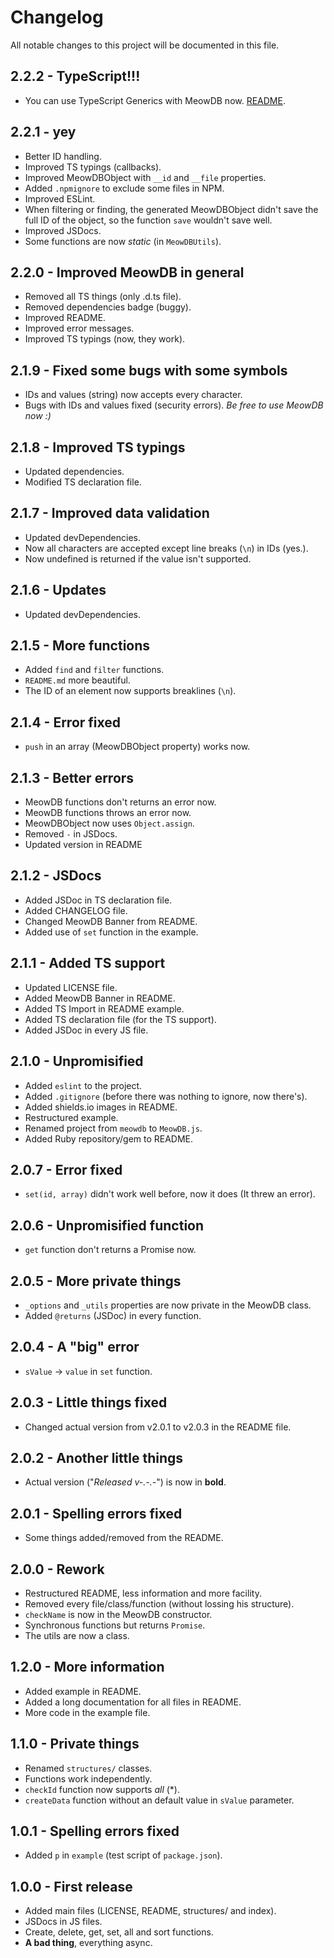 # Changelog
All notable changes to this project will be documented in this file.

## 2.2.2 - TypeScript!!!
- You can use TypeScript Generics with MeowDB now. [README](https://github.com/Drylozu/MeowDB.js/blob/master/README.md).

## 2.2.1 - yey
- Better ID handling.
- Improved TS typings (callbacks).
- Improved MeowDBObject with `__id` and `__file` properties.
- Added `.npmignore` to exclude some files in NPM.
- Improved ESLint.
- When filtering or finding, the generated MeowDBObject didn't save the full ID of the object, so the function `save` wouldn't save well.
- Improved JSDocs.
- Some functions are now *static* (in `MeowDBUtils`).

## 2.2.0 - Improved MeowDB in general
- Removed all TS things (only .d.ts file).
- Removed dependencies badge (buggy).
- Improved README.
- Improved error messages.
- Improved TS typings (now, they work).

## 2.1.9 - Fixed some bugs with some symbols
- IDs and values (string) now accepts every character.
- Bugs with IDs and values fixed (security errors).
_Be free to use MeowDB now :)_

## 2.1.8 - Improved TS typings
- Updated dependencies. 
- Modified TS declaration file.

## 2.1.7 - Improved data validation
- Updated devDependencies.
- Now all characters are accepted except line breaks (`\n`) in IDs (yes.).
- Now undefined is returned if the value isn't supported.

## 2.1.6 - Updates
- Updated devDependencies.

## 2.1.5 - More functions
- Added `find` and `filter` functions.
- `README.md` more beautiful.
- The ID of an element now supports breaklines (`\n`).

## 2.1.4 - Error fixed
- `push` in an array (MeowDBObject property) works now.

## 2.1.3 - Better errors
- MeowDB functions don't returns an error now.
- MeowDB functions throws an error now.
- MeowDBObject now uses `Object.assign`.
- Removed `-` in JSDocs.
- Updated version in README

## 2.1.2 - JSDocs
- Added JSDoc in TS declaration file.
- Added CHANGELOG file.
- Changed MeowDB Banner from README.
- Added use of `set` function in the example.

## 2.1.1 - Added TS support
- Updated LICENSE file.
- Added MeowDB Banner in README.
- Added TS Import in README example.
- Added TS declaration file (for the TS support).
- Added JSDoc in every JS file.

## 2.1.0 - Unpromisified
- Added `eslint` to the project.
- Added `.gitignore` (before there was nothing to ignore, now there's).
- Added shields.io images in README.
- Restructured example.
- Renamed project from `meowdb` to `MeowDB.js`.
- Added Ruby repository/gem to README.

## 2.0.7 - Error fixed
- `set(id, array)` didn't work well before, now it does (It threw an error).

## 2.0.6 - Unpromisified function
- `get` function don't returns a Promise now.

## 2.0.5 - More private things
- `_options` and `_utils` properties are now private in the MeowDB class.
- Added `@returns` (JSDoc) in every function.

## 2.0.4 - A "big" error
- `sValue` -> `value` in `set` function.

## 2.0.3 - Little things fixed
- Changed actual version from v2.0.1 to v2.0.3 in the README file.

## 2.0.2 - Another little things
- Actual version ("*Released v-.-.-*") is now in **bold**.

## 2.0.1 - Spelling errors fixed
- Some things added/removed from the README.

## 2.0.0 - Rework
- Restructured README, less information and more facility.
- Removed every file/class/function (without lossing his structure).
- `checkName` is now in the MeowDB constructor.
- Synchronous functions but returns `Promise`.
- The utils are now a class.

## 1.2.0 - More information
- Added example in README.
- Added a long documentation for all files in README.
- More code in the example file.

## 1.1.0 - Private things
- Renamed `structures/` classes.
- Functions work independently.
- `checkId` function now supports *all* (*).
- `createData` function without an default value in `sValue` parameter.

## 1.0.1 - Spelling errors fixed
- Added `p` in `example` (test script of `package.json`).

## 1.0.0 - First release
- Added main files (LICENSE, README, structures/ and index).
- JSDocs in JS files.
- Create, delete, get, set, all and sort functions.
- **A bad thing**, everything async.